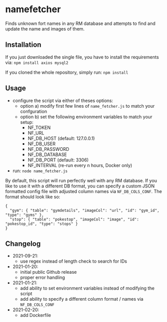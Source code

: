 # namefetcher

Finds unknown fort names in any RM database and attempts to
find and update the name and images of them.

## Installation

If you just downloaded the single file, you have to install the
requirements via: `npm install axios mysql2`

If you cloned the whole repository, simply run: `npm install`

## Usage
  * configure the script via either of theses options:
    - option a) modify first few lines of `name_fetcher.js` to match your confguration
    - option b) set the following environment variables to match your setup:
      - NF_TOKEN
      - NF_URL
      - NF_DB_HOST     (default: 127.0.0.1)
      - NF_DB_USER
      - NF_DB_PASSWORD
      - NF_DB_DATABASE
      - NF_DB_PORT     (default: 3306)
      - NF_INTERVAL    (re-run every n hours, Docker only)
  * run: `node name_fetcher.js`

By default, this script will run perfectly well with any RM database. If
you like to use it with a different DB format, you can specify a custom JSON
formatted config file with adjusted column names via `NF_DB_COLS_CONF`. The
format should look like so:

```
{
  "gym": { "table": "gymdetails", "imageCol": "url", "id": "gym_id", "type": "gyms" },
  "stop": { "table": "pokestop", "imageCol": "image", "id": "pokestop_id", "type": "stops" }
}
```

## Changelog
  * 2021-09-21:
    - use regex instead of length check to search for IDs
  * 2021-01-20:
    - initial public Github release
    - proper error handling
  * 2021-01-21:
    - add ability to set environment variables instead of modifying the script
    - add ability to specify a different column format / names via `NF_DB_COLS_CONF`
  * 2021-02-20:
    - add Dockerfile

